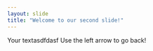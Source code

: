 ```yaml
---
layout: slide
title: "Welcome to our second slide!"
---
```

Your textasdfdasf
Use the left arrow to go back!
